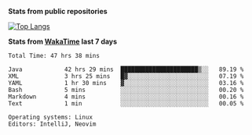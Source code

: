 **Stats from public repositories**  

[![Top Langs](https://github-readme-stats.vercel.app/api/top-langs/?username=hyoghurt&layout=compact&exclude_repo=multiserver,docker_compose&langs_count=6)](https://github.com/anuraghazra/github-readme-stats)

**Stats from [WakaTime](https://wakatime.com) last 7 days**  
<!--START_SECTION:waka-->

```text
Total Time: 47 hrs 38 mins

Java            42 hrs 29 mins  ██████████████████████▒░░   89.19 %
XML             3 hrs 25 mins   █▓░░░░░░░░░░░░░░░░░░░░░░░   07.19 %
YAML            1 hr 30 mins    ▓░░░░░░░░░░░░░░░░░░░░░░░░   03.16 %
Bash            5 mins          ░░░░░░░░░░░░░░░░░░░░░░░░░   00.20 %
Markdown        4 mins          ░░░░░░░░░░░░░░░░░░░░░░░░░   00.16 %
Text            1 min           ░░░░░░░░░░░░░░░░░░░░░░░░░   00.05 %

Operating systems: Linux
Editors: IntelliJ, Neovim
```

<!--END_SECTION:waka-->
